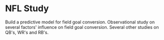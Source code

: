 # NFL Study
Build a predictive model for field goal conversion.
Observational study on several factors' influence on field goal conversion.
Several other studies on QB's, WR's and RB's.
